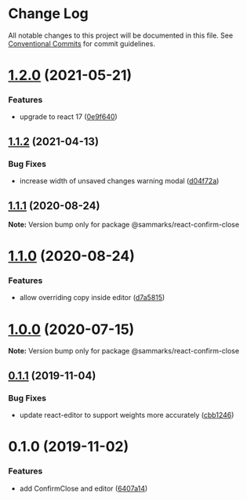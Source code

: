 # Change Log

All notable changes to this project will be documented in this file.
See [Conventional Commits](https://conventionalcommits.org) for commit guidelines.

# [1.2.0](https://github.com/sammarks/react/compare/@sammarks/react-confirm-close@1.1.2...@sammarks/react-confirm-close@1.2.0) (2021-05-21)


### Features

* upgrade to react 17 ([0e9f640](https://github.com/sammarks/react/commit/0e9f640262442be09f63b9939115de7472c2cd1f))





## [1.1.2](https://github.com/sammarks/react/compare/@sammarks/react-confirm-close@1.1.1...@sammarks/react-confirm-close@1.1.2) (2021-04-13)


### Bug Fixes

* increase width of unsaved changes warning modal ([d04f72a](https://github.com/sammarks/react/commit/d04f72a1a2940a9b87881e189b512ea7a5ec09e9))





## [1.1.1](https://github.com/sammarks/react/compare/@sammarks/react-confirm-close@1.1.0...@sammarks/react-confirm-close@1.1.1) (2020-08-24)

**Note:** Version bump only for package @sammarks/react-confirm-close





# [1.1.0](https://github.com/sammarks/react/compare/@sammarks/react-confirm-close@1.0.0...@sammarks/react-confirm-close@1.1.0) (2020-08-24)


### Features

* allow overriding copy inside editor ([d7a5815](https://github.com/sammarks/react/commit/d7a5815ed87845e0b5fe394c001fd501b1f558e4))





# [1.0.0](https://github.com/sammarks/react/compare/@sammarks/react-confirm-close@0.1.1...@sammarks/react-confirm-close@1.0.0) (2020-07-15)

**Note:** Version bump only for package @sammarks/react-confirm-close





## [0.1.1](https://github.com/sammarks/react/compare/@sammarks/react-confirm-close@0.1.0...@sammarks/react-confirm-close@0.1.1) (2019-11-04)


### Bug Fixes

* update react-editor to support weights more accurately ([cbb1246](https://github.com/sammarks/react/commit/cbb1246f2f866027a8d0a59566c093dc9cce7abd))





# 0.1.0 (2019-11-02)


### Features

* add ConfirmClose and editor ([6407a14](https://github.com/sammarks/react/commit/6407a145e2ac9dbb753886015adace4f9386ce00))
